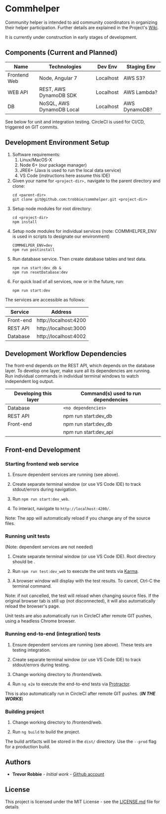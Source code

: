 # Commhelper

Community helper is intended to aid community coordinators in organizing their helper participation.  Further details are explained in the Project's [Wiki](https://github.com/trobbie/commhelper/wiki).

It is currently under construction in early stages of development.

## Components (Current and Planned)
| Name         | Technologies |   Dev Env   | Staging Env
|--------------|--------------|-------------|-------------|
| Frontend Web | Node, Angular 7 | Localhost | AWS S3?
| WEB API      | REST, AWS DynamoDB SDK | Localhost | AWS Lambda?
| DB           | NoSQL, AWS DynamoDB Local | Localhost | AWS DynamoDB?

See below for unit and integration testing.  CircleCI is used for CI/CD, triggered on GIT commits.

## Development Environment Setup

1. Software requirements:
   1. Linux/MacOS-X
   1. Node 6+ (our package manager)
   1. JRE6+ (Java is used to run the local data service)
   1. VS Code (instructions here assume this IDE)
1. Given your name for `<project-dir>,` navigate to the parent directory and clone:
    ```
    cd <parent-dir>
    git clone git@github.com:trobbie/commhelper.git <project-dir>
    ```
1. Setup node modules for root directory:
    ```
    cd <project-dir>
    npm install
    ```
1. Setup node modules for individual services (note: COMMHELPER_ENV is used in scripts to designate our environment)
    ```
    COMMHELPER_ENV=dev
    npm run postinstall
    ```
1. Run database service.  Then create database tables and test data.
    ```
    npm run start:dev_db &
    npm run resetDatabase:dev
    ```
1. For quick load of all services, now or in the future, run:
    ```
    npm run start:dev
    ```

The services are accessible as follows:

| Service | Address
|---------|---------|
| Front-end | http://localhost:4200
| REST API | http://localhost:3000
| Database | http://localhost:4002


## Development Workflow Dependencies

The front-end depends on the REST API, which depends on the database layer.  To develop one layer, make sure all its dependencies are running.  
Run individual commands in individual terminal windows to watch independent log output.

| Developing this layer | Command(s) used to run dependencies |
|-----------------------|-------------------------------------|
| Database | `<no dependencies>`
| REST API | npm run start:dev_db
| Front-end | npm run start:dev_db
|           | npm run start:dev_api

## Front-end Development

### Starting frontend web service

1. Ensure dependent services are running (see above).

1. Create separate terminal window (or use VS Code IDE) to track stdout/errors during navigation.

1. Run `npm run start:dev_web`.

1. To interact, navigate to `http://localhost:4200/`.

Note: The app will automatically reload if you change any of the source files.

### Running unit tests
(Note: dependent services are not needed) 

1. Create separate terminal window (or use VS Code IDE).  Root directory should be <project-dir>.

1. Run `npm run test:dev_web` to execute the unit tests via [Karma](https://karma-runner.github.io).

1. A browser window will display with the test results.  To cancel, Ctrl-C the terminal command.

Note: if not cancelled, the test will reload when changing source files.  If the original browser tab is still up (not disconnected), it will also automatically reload the browser's page.

Unit tests are also automatically run in CircleCI after remote GIT pushes, using a headless Chrome browser.

### Running end-to-end (integration) tests

1. Ensure dependent services are running (see above).  These tests are testing integration.

1. Create separate terminal window (or use VS Code IDE) to track stdout/errors during testing.

1. Change working directory to <project-dir>/frontend/web.

1. Run `ng e2e` to execute the end-to-end tests via [Protractor](http://www.protractortest.org/).

This is also automatically run in CircleCI after remote GIT pushes. (***IN THE WORKS***)

### Building project

1. Change working directory to <project-dir>/frontend/web.

1. Run `ng build` to build the project. 

The build artifacts will be stored in the `dist/` directory. Use the `--prod` flag for a production build.

## Authors

* **Trevor Robbie** - *Initial work* - [Github account](https://github.com/trobbie)

## License

This project is licensed under the MIT License - see the [LICENSE.md](LICENSE.md) file for details
